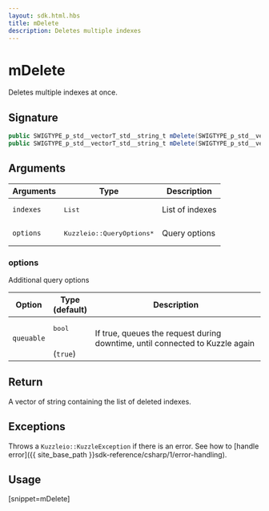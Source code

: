 ```yaml
---
layout: sdk.html.hbs
title: mDelete
description: Deletes multiple indexes
---
```


# mDelete

Deletes multiple indexes at once.

## Signature

```csharp
public SWIGTYPE_p_std__vectorT_std__string_t mDelete(SWIGTYPE_p_std__vectorT_std__string_t indexes);
public SWIGTYPE_p_std__vectorT_std__string_t mDelete(SWIGTYPE_p_std__vectorT_std__string_t indexes, QueryOptions options);
```

## Arguments

| Arguments | Type                       | Description  |
| --------- | -------------------------- | --------------|
| `indexes` | <pre>List<string></pre> | List of indexes |
| `options` | <pre>Kuzzleio::QueryOptions\*</pre>    | Query options |

### options

Additional query options

| Option     | Type<br/>(default)   | Description  |   
| ---------- | ------- | --------------------------------- | 
| `queuable` | <pre>bool</pre><br/>(`true`) | If true, queues the request during downtime, until connected to Kuzzle again |

## Return

A vector of string containing the list of deleted indexes.

## Exceptions

Throws a `Kuzzleio::KuzzleException` if there is an error. See how to [handle error]({{ site_base_path }}sdk-reference/csharp/1/error-handling).

## Usage

[snippet=mDelete]
